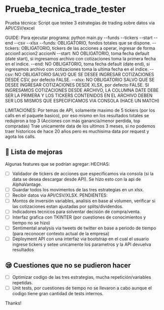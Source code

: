 # Prueba_tecnica_trade_tester
Prueba técnica: Script que testee 3 estrategias de trading sobre datos via API/CSV/excel

GUIDE:
Para ejecutar programa: python main.py --funds --tickers --start --end --csv --xlsx
--funds: OBLIGATORIO, fondos totales que se dispone.
--tickers: OBLIGATORIO, tickers de las acciones a operar, ingresar de forma accion1 accion2 accionN
--start: NO OBLIGATORIO, toma fecha default (date start), si ingresamos archivo con cotizaciones toma la primera fecha
en el indice.
--end: NO OBLIGATORIO, toma fecha default (date end), si ingresamos archivo con cotizaciones toma la ultima fecha
en el indice.
--csv: NO OBLIGATORIO SALVO QUE SE DESEE INGRESAR COTIZACIONES DESDE CSV, por defecto FALSE.
--xlsx: NO OBLIGATORIO SALVO QUE SE DESEE INGRESAR COTIZACIONES DESDE XLSX, por defecto FALSE.
SI INGRESAMOS COTIZACIONES DESDE ARCHIVO, LA COLUMNA DATE DEBE SER LA PRIMERA Y LOS TICKERS CONTENIDOS EN EL ARCHIVO DEBEN SER LOS MISMOS QUE ESPECIFICAMOS VIA CONSOLA (HACE UN MATCH)

LIMITACIONES:
Por temas de API, solamente maximo de 5 tickers (por los calls en el paquete basico), por eso mismo en los resultados totales se redujeron a top 3 (Acciones con más ganancia/menor perdida, top compradas)
Trae unicamente data de los ultimos 3 meses, si no podemos traer historicos de hace 20 años pero es muchisima data por request y agota los calls.

## 🚀 Lista de mejoras
Algunas features que se podrían agregar:
HECHAS:
- [ ] Validador de tickers de acciones que especificamos via consola (si la data se desea descargar desde API). Se hizo esto con la api de AlphaVantage.
- [ ] Guardar todos los movimentos de las tres estrategias en un xlsx.
- [ ] Recibir datos via API/CSV/XLSX.
PENDIENTES:
- [ ] Montos de inversión variables, analisis en base al volumen, verificar si las cotizaciones estan ajustadas por splits/dividendos.
- [ ] Indicadores tecnicos para solventar decisión de compra/venta.
- [ ] Interfaz grafica con TKINTER (por cuestiones de conocimientos y tiempo no se hizo)
- [ ] Sentimental analysis via tweets de twitter en base a periodo de tiempo (para reconocer contexto actual de la empresa)
- [ ] Deployment API con una interfaz via bootstrap en el cual el usuario ingrese tickers y setee unicamente los parametros y la API devuelva resultados

## 😪 Cuestiones que no se pudieron hacer
- [ ] Optimizar codigo de las tres estrategias, mucha repetición/variables repetidas.
- [ ] Unit tests, por cuestiones de tiempo no se llevaron a cabo aunque el codigo tiene gran cantidad de tests internos.

Thanks!


